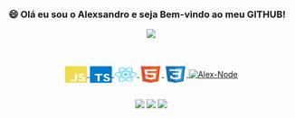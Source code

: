 ###  😄 Olá eu sou o Alexsandro e seja Bem-vindo ao meu GITHUB! 
<div align="center">
  <a href="https://github.com/AlexsandroGomesClemente">
  <img height="180em" src="https://github-readme-stats.vercel.app/api?username=AlexsandroGomesClemente&show_icons=true&theme=dark&include_all_commits=true&count_private=true"/>
  <!-- <img height="400em" width="400em" src="https://github-readme-stats.vercel.app/api/top-langs/?username=AlexsandroGomesClemente&layout=compact&langs_count=7&theme=dark"/>
</div>-->
  
  
 ##
 <div style="display: inline_block"><br>
  <img align="center" alt="Alex-Js" height="30" width="40" src="https://raw.githubusercontent.com/devicons/devicon/master/icons/javascript/javascript-plain.svg">
  <img align="center" alt="Alex-Ts" height="30" width="40" src="https://raw.githubusercontent.com/devicons/devicon/master/icons/typescript/typescript-plain.svg">
  <img align="center" alt="Alex-React" height="30" width="40" src="https://raw.githubusercontent.com/devicons/devicon/master/icons/react/react-original.svg">
  <img align="center" alt="Alex-HTML" height="30" width="40" src="https://raw.githubusercontent.com/devicons/devicon/master/icons/html5/html5-original.svg">
  <img align="center" alt="Alex-CSS" height="30" width="40" src="https://raw.githubusercontent.com/devicons/devicon/master/icons/css3/css3-original.svg">
  <img align="center" alt="Alex-Node" height="30" width="40" src="https://cdn.jsdelivr.net/gh/devicons/devicon/icons/nodejs/nodejs-original.svg" />
</div>
  
 ##
  
 <div> 
  <a href="" target="_blank"><img src="https://img.shields.io/badge/-Instagram-%23E4405F?style=for-the-badge&logo=instagram&logoColor=white" target="_blank"></a>
  <a href = "mailto:alex.gomes.clemente@gmail.com"><img src="https://img.shields.io/badge/-Gmail-%23333?style=for-the-badge&logo=gmail&logoColor=white" target="_blank"></a>
  <a href="https://www.linkedin.com/in/alexsandro-gomes-clemente-7842a21ba/" target="_blank"><img src="https://img.shields.io/badge/-LinkedIn-%230077B5?style=for-the-badge&logo=linkedin&logoColor=white" target="_blank"></a> 
   
   
  
  
  
  
  
  
